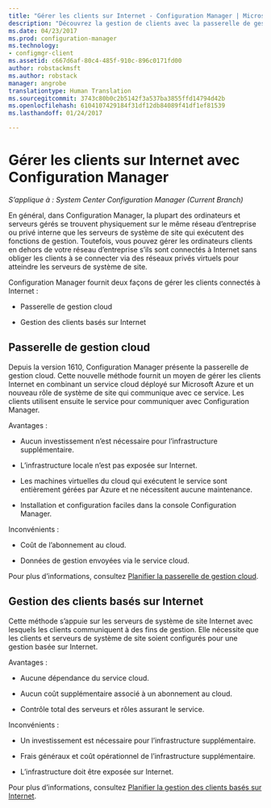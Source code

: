 ```yaml
---
title: "Gérer les clients sur Internet - Configuration Manager | Microsoft Docs"
description: "Découvrez la gestion de clients avec la passerelle de gestion cloud et la gestion du client basée sur Internet de Configuration Manager."
ms.date: 04/23/2017
ms.prod: configuration-manager
ms.technology:
- configmgr-client
ms.assetid: c667d6af-80c4-485f-910c-896c0171fd00
author: robstackmsft
ms.author: robstack
manager: angrobe
translationtype: Human Translation
ms.sourcegitcommit: 3743c80b0c2b5142f3a537ba3855ffd14794d42b
ms.openlocfilehash: 6104107429184f31df12db84089f41df1ef81539
ms.lasthandoff: 01/24/2017

---
```


# <a name="manage-clients-on-the-internet-with-configuration-manager"></a>Gérer les clients sur Internet avec Configuration Manager

*S’applique à : System Center Configuration Manager (Current Branch)*

En général, dans Configuration Manager, la plupart des ordinateurs et serveurs gérés se trouvent physiquement sur le même réseau d’entreprise ou privé interne que les serveurs de système de site qui exécutent des fonctions de gestion. Toutefois, vous pouvez gérer les ordinateurs clients en dehors de votre réseau d’entreprise s’ils sont connectés à Internet sans obliger les clients à se connecter via des réseaux privés virtuels pour atteindre les serveurs de système de site.

Configuration Manager fournit deux façons de gérer les clients connectés à Internet :

-   Passerelle de gestion cloud

-   Gestion des clients basés sur Internet

## <a name="cloud-management-gateway"></a>Passerelle de gestion cloud

Depuis la version 1610, Configuration Manager présente la passerelle de gestion cloud. Cette nouvelle méthode fournit un moyen de gérer les clients Internet en combinant un service cloud déployé sur Microsoft Azure et un nouveau rôle de système de site qui communique avec ce service. Les clients utilisent ensuite le service pour communiquer avec Configuration Manager.

Avantages :

-   Aucun investissement n’est nécessaire pour l’infrastructure supplémentaire.

-   L’infrastructure locale n’est pas exposée sur Internet.

-   Les machines virtuelles du cloud qui exécutent le service sont entièrement gérées par Azure et ne nécessitent aucune maintenance.

-   Installation et configuration faciles dans la console Configuration Manager.

Inconvénients :

-   Coût de l’abonnement au cloud.

-   Données de gestion envoyées via le service cloud.

Pour plus d’informations, consultez [Planifier la passerelle de gestion cloud](plan-cloud-management-gateway.md).

## <a name="internet-based-client-management"></a>Gestion des clients basés sur Internet

Cette méthode s’appuie sur les serveurs de système de site Internet avec lesquels les clients communiquent à des fins de gestion. Elle nécessite que les clients et serveurs de système de site soient configurés pour une gestion basée sur Internet.

Avantages :

-   Aucune dépendance du service cloud.

-   Aucun coût supplémentaire associé à un abonnement au cloud.

-   Contrôle total des serveurs et rôles assurant le service.

Inconvénients :

-   Un investissement est nécessaire pour l’infrastructure supplémentaire.

-   Frais généraux et coût opérationnel de l’infrastructure supplémentaire.

-   L’infrastructure doit être exposée sur Internet.

Pour plus d’informations, consultez [Planifier la gestion des clients basés sur Internet](plan-internet-based-client-management.md).


